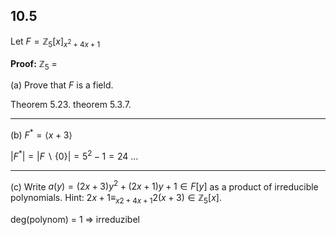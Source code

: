 

## 10.5

Let $F = \mathbb{Z}_5[x]_{x^2+4x+1}$

**Proof:**
$\mathbb{Z}_5$ = 



(a) Prove that $F$ is a field.



Theorem 5.23. 
theorem 5.3.7.

___


(b) $F^* = \langle x + 3 \rangle$

$|F^*| = |F \backslash \{0\} | = 5^2 -1 =24$
...

___


(c) Write $a(y) = (2x+3)y^2 +(2x+1)y +1 \in F [y]$ as a  product of irreducible polynomials.
Hint: $2x + 1 \equiv_{x2+4x+1} 2(x + 3) \in \mathbb{Z}_5[x]$.



deg(polynom) = 1 => irreduzibel


